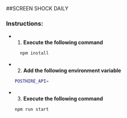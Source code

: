 ##SCREEN SHOCK DAILY

### Instructions: 

- 1. **Execute the following command**
  ```sh 
    npm install
    ```
- 2. **Add the following environment variable**
    ```sh
    POSTHIRE_API=
    ```
- 3. **Execute the following command**
    ```sh
    npm run start
    ```

